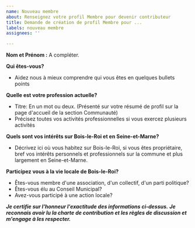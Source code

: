 ```yaml
---
name: Nouveau membre
about: Renseignez votre profil Membre pour devenir contributeur
title: Demande de création de profil Membre pour ...
labels: nouveau membre
assignees: ''

---
```


**Nom et Prénom :**
A compléter.

**Qui êtes-vous?**
- Aidez nous à mieux comprendre qui vous êtes en quelques bullets points

**Quelle est votre profession actuelle?**
- Titre: En un mot ou deux. (Présenté sur votre résumé de profil sur la page d'accueil de la section Communauté)
- Précisez toutes vos activités professionnelles si vous exercez plusieurs activités

**Quels sont vos intérêts sur Bois-le-Roi et en Seine-et-Marne?**
- Décrivez ici où vous habitez sur Bois-le-Roi, si vous êtes propriétaire, bref vos intérêts personnels et professionnels sur la commune et plus largement en Seine-et-Marne.

**Participez vous à la vie locale de Bois-le-Roi?**
- Êtes-vous membre d'une association, d'un collectif, d'un parti politique?
- Êtes-vous élu au Conseil Municipal?
- Avez-vous participé à une action locale?


***Je certifie sur l'honneur l'exactitude des informations ci-dessus.***
***Je reconnais avoir lu la charte de contribution et les règles de discussion et m'engage à les respecter.***
